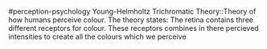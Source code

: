 #perception-psychology 
Young-Helmholtz Trichromatic Theory::Theory of how humans perceive colour. The theory states: The retina contains three different receptors for colour. These receptors combines in there percieved intensities to create all the colours which we perceive
<!--SR:!2024-02-06,4,270-->